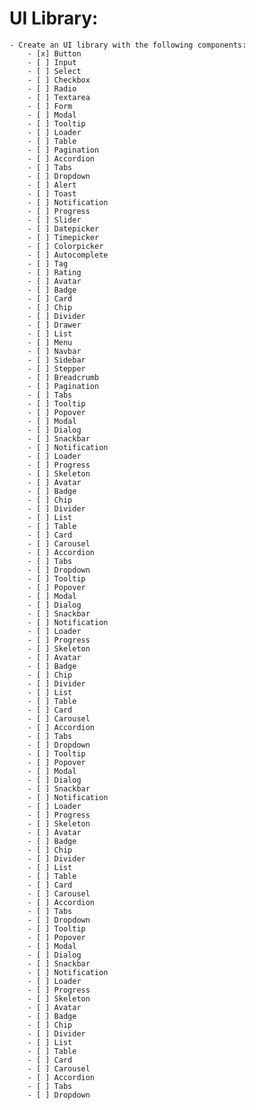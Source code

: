 # UI Library:
    - Create an UI library with the following components:
        - [x] Button
        - [ ] Input
        - [ ] Select
        - [ ] Checkbox
        - [ ] Radio
        - [ ] Textarea
        - [ ] Form
        - [ ] Modal
        - [ ] Tooltip
        - [ ] Loader
        - [ ] Table
        - [ ] Pagination
        - [ ] Accordion
        - [ ] Tabs
        - [ ] Dropdown
        - [ ] Alert
        - [ ] Toast
        - [ ] Notification
        - [ ] Progress
        - [ ] Slider
        - [ ] Datepicker
        - [ ] Timepicker
        - [ ] Colorpicker
        - [ ] Autocomplete
        - [ ] Tag
        - [ ] Rating
        - [ ] Avatar
        - [ ] Badge
        - [ ] Card
        - [ ] Chip
        - [ ] Divider
        - [ ] Drawer
        - [ ] List
        - [ ] Menu
        - [ ] Navbar
        - [ ] Sidebar
        - [ ] Stepper
        - [ ] Breadcrumb
        - [ ] Pagination
        - [ ] Tabs
        - [ ] Tooltip
        - [ ] Popover
        - [ ] Modal
        - [ ] Dialog
        - [ ] Snackbar
        - [ ] Notification
        - [ ] Loader
        - [ ] Progress
        - [ ] Skeleton
        - [ ] Avatar
        - [ ] Badge
        - [ ] Chip
        - [ ] Divider
        - [ ] List
        - [ ] Table
        - [ ] Card
        - [ ] Carousel
        - [ ] Accordion
        - [ ] Tabs
        - [ ] Dropdown
        - [ ] Tooltip
        - [ ] Popover
        - [ ] Modal
        - [ ] Dialog
        - [ ] Snackbar
        - [ ] Notification
        - [ ] Loader
        - [ ] Progress
        - [ ] Skeleton
        - [ ] Avatar
        - [ ] Badge
        - [ ] Chip
        - [ ] Divider
        - [ ] List
        - [ ] Table
        - [ ] Card
        - [ ] Carousel
        - [ ] Accordion
        - [ ] Tabs
        - [ ] Dropdown
        - [ ] Tooltip
        - [ ] Popover
        - [ ] Modal
        - [ ] Dialog
        - [ ] Snackbar
        - [ ] Notification
        - [ ] Loader
        - [ ] Progress
        - [ ] Skeleton
        - [ ] Avatar
        - [ ] Badge
        - [ ] Chip
        - [ ] Divider
        - [ ] List
        - [ ] Table
        - [ ] Card
        - [ ] Carousel
        - [ ] Accordion
        - [ ] Tabs
        - [ ] Dropdown
        - [ ] Tooltip
        - [ ] Popover
        - [ ] Modal
        - [ ] Dialog
        - [ ] Snackbar
        - [ ] Notification
        - [ ] Loader
        - [ ] Progress
        - [ ] Skeleton
        - [ ] Avatar
        - [ ] Badge
        - [ ] Chip
        - [ ] Divider
        - [ ] List
        - [ ] Table
        - [ ] Card
        - [ ] Carousel
        - [ ] Accordion
        - [ ] Tabs
        - [ ] Dropdown
